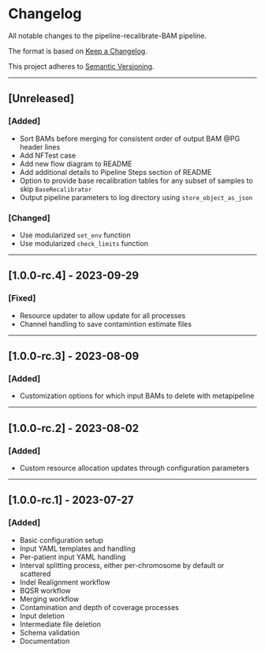 # Changelog
All notable changes to the pipeline-recalibrate-BAM pipeline.

The format is based on [Keep a Changelog](https://keepachangelog.com/en/1.0.0/).

This project adheres to [Semantic Versioning](https://semver.org/spec/v2.0.0.html).

---

## [Unreleased]
### [Added]
- Sort BAMs before merging for consistent order of output BAM @PG header lines
- Add NFTest case
- Add new flow diagram to README
- Add additional details to Pipeline Steps section of README
- Option to provide base recalibration tables for any subset of samples to skip `BaseRecalibrator`
- Output pipeline parameters to log directory using `store_object_as_json`

### [Changed]
- Use modularized `set_env` function
- Use modularized `check_limits` function

---

## [1.0.0-rc.4] - 2023-09-29
### [Fixed]
- Resource updater to allow update for all processes
- Channel handling to save contamintion estimate files

---

## [1.0.0-rc.3] - 2023-08-09
### [Added]
- Customization options for which input BAMs to delete with metapipeline

---

## [1.0.0-rc.2] - 2023-08-02
### [Added]
- Custom resource allocation updates through configuration parameters

---

## [1.0.0-rc.1] - 2023-07-27
### [Added]
- Basic configuration setup
- Input YAML templates and handling
- Per-patient input YAML handling
- Interval splitting process, either per-chromosome by default or scattered
- Indel Realignment workflow
- BQSR workflow
- Merging workflow
- Contamination and depth of coverage processes
- Input deletion
- Intermediate file deletion
- Schema validation
- Documentation
